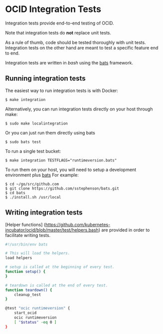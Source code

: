 # OCID Integration Tests

Integration tests provide end-to-end testing of OCID.

Note that integration tests do **not** replace unit tests.

As a rule of thumb, code should be tested thoroughly with unit tests.
Integration tests on the other hand are meant to test a specific feature end
to end.

Integration tests are written in *bash* using the
[bats](https://github.com/sstephenson/bats) framework.

## Running integration tests

The easiest way to run integration tests is with Docker:
```
$ make integration
```
Alternatively, you can run integration tests directly on your host through make:
```
$ sudo make localintegration
```
Or you can just run them directly using bats
```
$ sudo bats test
```
To run a single test bucket:
```
$ make integration TESTFLAGS="runtimeversion.bats"
```


To run them on your host, you will need to setup a development environment plus
[bats](https://github.com/sstephenson/bats#installing-bats-from-source)
For example:
```
$ cd ~/go/src/github.com
$ git clone https://github.com/sstephenson/bats.git
$ cd bats
$ ./install.sh /usr/local
```

## Writing integration tests

[Helper functions]
(https://github.com/kubernetes-incubator/ocid/blob/master/test/helpers.bash)
are provided in order to facilitate writing tests.

```sh
#!/usr/bin/env bats

# This will load the helpers.
load helpers

# setup is called at the beginning of every test.
function setup() {
}

# teardown is called at the end of every test.
function teardown() {
	cleanup_test
}

@test "ocic runtimeversion" {
	start_ocid
	ocic runtimeversion
	[ "$status" -eq 0 ]
}

```
